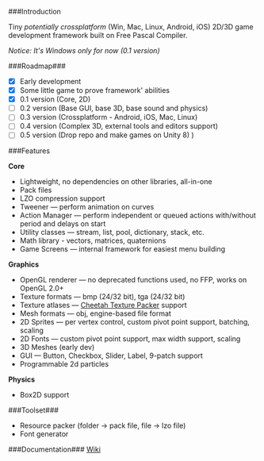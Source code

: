 ###Introduction   

Tiny *potentially crossplatform* (Win, Mac, Linux, Android, iOS) 2D/3D game development framework built on  Free Pascal Compiler.

*Notice: It's Windows only for now (0.1 version)*

###Roadmap###

 - [x] Early development
 - [x] Some little game to prove framework' abilities
 - [x] 0.1 version (Core, 2D) 
 - [ ] 0.2 version (Base GUI, base 3D, base sound and physics)
 - [ ] 0.3 version (Crossplatform - Android, iOS, Mac, Linux)
 - [ ] 0.4 version (Complex 3D, external tools and editors support)
 - [ ] 0.5 version (Drop repo and make games on Unity 8) )

###Features

**Core**
* Lightweight, no dependencies on other libraries, all-in-one
* Pack files
* LZO compression support
* Tweener — perform animation on curves
* Action Manager — perform independent or queued actions with/without period and delays on start
* Utility classes — stream, list<T>, pool<T>, dictionary<T>, stack<T>, etc.
* Math library - vectors, matrices, quaternions
* Game Screens — internal framework for easiest menu building

**Graphics**
* OpenGL renderer — no deprecated functions used, no FFP, works on OpenGL 2.0+
* Texture formats — bmp (24/32 bit), tga (24/32 bit)
* Texture atlases — [Cheetah Texture Packer](https://github.com/scriptum/Cheetah-Texture-Packer) support
* Mesh formats — obj, engine-based file format
* 2D Sprites — per vertex control, custom pivot point support, batching, scaling
* 2D Fonts — custom pivot point support, max width support, scaling
* 3D Meshes (early dev)
* GUI — Button, Checkbox, Slider, Label, 9-patch support
* Programmable 2d particles

**Physics**
* Box2D support

###Toolset###
* Resource packer (folder -> pack file, file -> lzo file)
* Font generator

###Documentation###
[Wiki](https://github.com/perfectdaemon/tiny-glr/wiki)
